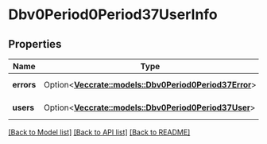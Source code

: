 # Dbv0Period0Period37UserInfo

## Properties

Name | Type | Description | Notes
------------ | ------------- | ------------- | -------------
**errors** | Option<[**Vec<crate::models::Dbv0Period0Period37Error>**](dbv0.0.37_error.md)> | Slurm errors | [optional]
**users** | Option<[**Vec<crate::models::Dbv0Period0Period37User>**](dbv0.0.37_user.md)> | Array of users | [optional]

[[Back to Model list]](../README.md#documentation-for-models) [[Back to API list]](../README.md#documentation-for-api-endpoints) [[Back to README]](../README.md)


